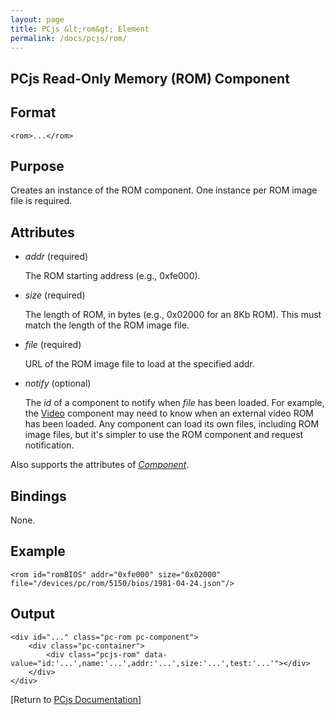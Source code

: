 ```yaml
---
layout: page
title: PCjs &lt;rom&gt; Element
permalink: /docs/pcjs/rom/
---
```


PCjs Read-Only Memory (ROM) Component
---

Format
---
	<rom>...</rom>

Purpose
---
Creates an instance of the ROM component. One instance per ROM image file is required.

Attributes
---
 * *addr* (required)
 
	The ROM starting address (e.g., 0xfe000).
	
 * *size* (required)
 
	The length of ROM, in bytes (e.g., 0x02000 for an 8Kb ROM). This must match the length of the ROM image file.
	
 * *file* (required)
 
	URL of the ROM image file to load at the specified addr.
	
 * *notify* (optional)
 
	The *id* of a component to notify when *file* has been loaded. For example, the [Video](/docs/pcjs/video/)
	component may need to know when an external video ROM has been loaded. Any component can load its own files,
	including ROM image files, but it's simpler to use the ROM component and request notification.
	
Also supports the attributes of *[Component](/docs/pcjs/component/)*.

Bindings
---
None.

Example
---
	<rom id="romBIOS" addr="0xfe000" size="0x02000" file="/devices/pc/rom/5150/bios/1981-04-24.json"/>

Output
---
	<div id="..." class="pc-rom pc-component">
		<div class="pc-container">
			<div class="pcjs-rom" data-value="id:'...',name:'...',addr:'...',size:'...',test:'...'"></div>
		</div>
	</div>

[Return to [PCjs Documentation](..)]
